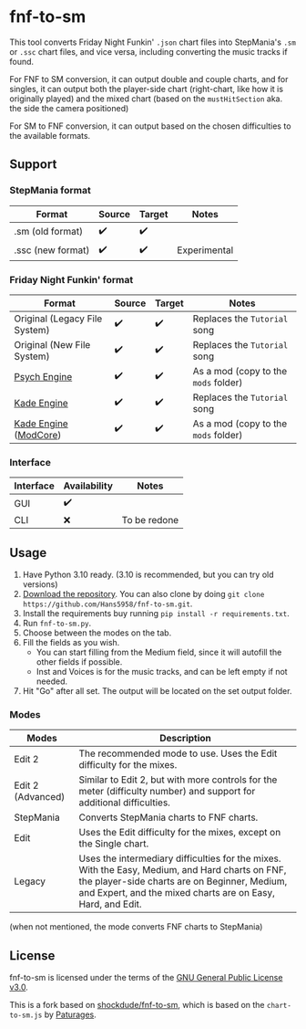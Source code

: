 # fnf-to-sm

This tool converts Friday Night Funkin' `.json` chart files into StepMania's `.sm` or `.ssc` chart files, and vice versa, including converting the music tracks if found. 

For FNF to SM conversion, it can output double and couple charts, and for singles, it can output both the player-side chart (right-chart, like how it is originally played) and the mixed chart (based on the `mustHitSection` aka. the side the camera positioned)   

For SM to FNF conversion, it can output based on the chosen difficulties to the available formats.  

## Support

### StepMania format

| Format | Source | Target | Notes |
| - | - | - | - |
| .sm (old format) | :heavy_check_mark: | :heavy_check_mark:
| .ssc (new format) | :heavy_check_mark: | :heavy_check_mark: | Experimental

### Friday Night Funkin' format

| Format | Source | Target | Notes |
| - | - | - | - |
| Original (Legacy File System) | :heavy_check_mark: | :heavy_check_mark: | Replaces the `Tutorial` song
| Original (New File System) | :heavy_check_mark: | :heavy_check_mark: | Replaces the `Tutorial` song
| [Psych Engine](https://github.com/ShadowMario/FNF-PsychEngine/) | :heavy_check_mark: | :heavy_check_mark: | As a mod (copy to the `mods` folder)
| [Kade Engine](https://github.com/KadeDev/Kade-Engine) | :heavy_check_mark: | :heavy_check_mark: | Replaces the `Tutorial` song
| [Kade Engine](https://github.com/KadeDev/Kade-Engine) ([ModCore](https://github.com/KadeDev/Kade-Engine/blob/master/example_mods/README.md)) | :heavy_check_mark: | :heavy_check_mark: | As a mod (copy to the `mods` folder)

### Interface

| Interface | Availability | Notes
| - | - | - |
| GUI | :heavy_check_mark:
| CLI | :x: | To be redone

## Usage

1. Have Python 3.10 ready. (3.10 is recommended, but you can try old versions)
2. [Download the repository](https://github.com/Hans5958/fnf-to-sm/archive/refs/heads/main.zip). You can also clone by doing `git clone https://github.com/Hans5958/fnf-to-sm.git`.
3. Install the requirements buy running `pip install -r requirements.txt`.
4. Run `fnf-to-sm.py`.
5. Choose between the modes on the tab.
6. Fill the fields as you wish.
   - You can start filling from the Medium field, since it will autofill the other fields if possible.
   - Inst and Voices is for the music tracks, and can be left empty if not needed.
7. Hit "Go" after all set. The output will be located on the set output folder. 

### Modes

| Modes | Description |
| - | - |
| Edit 2 | The recommended mode to use. Uses the Edit difficulty for the mixes.
| Edit 2 (Advanced) | Similar to Edit 2, but with more controls for the meter (difficulty number) and support for additional difficulties.
| StepMania | Converts StepMania charts to FNF charts.
| Edit | Uses the Edit difficulty for the mixes, except on the Single chart.
| Legacy | Uses the intermediary difficulties for the mixes. With the Easy, Medium, and Hard charts on FNF, the player-side charts are on Beginner, Medium, and Expert, and the mixed charts are on Easy, Hard, and Edit.

(when not mentioned, the mode converts FNF charts to StepMania)

## License

fnf-to-sm is licensed under the terms of the [GNU General Public License v3.0](LICENSE).

This is a fork based on [shockdude/fnf-to-sm](https://github.com/shockdude/fnf-to-sm), which is based on the `chart-to-sm.js` by [Paturages](https://github.com/Paturages).
